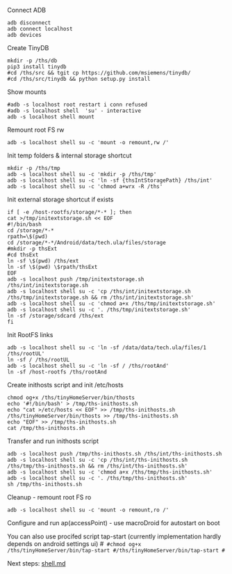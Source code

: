<!--
#@bashMarkupScript:0.0.1
#@depends:ubuntu
#@param:thsIntStoragePath:/storage/self/primary/Android/data/tech.ula/files/storage
#@param:thsExtStoragePath:/storage/*-*/Android/data/tech.ula/files/storage
#@param:thsRootUL:/data/data/tech.ula/files/1/
#@param:thsRootAnd:/host-rootfs
#@param:hostapdBin:/vendor/bin/hw/hostapd
#@param:hostapdConf:/data/vendor/wifi/hostapd/hostapd_wlan0.conf
-->
Connect ADB
```
adb disconnect 
adb connect localhost
adb devices
```

Create TinyDB
```
mkdir -p /ths/db
pip3 install tinydb
#cd /ths/src && tgit cp https://github.com/msiemens/tinydb/
#cd /ths/src/tinydb && python setup.py install
```

Show mounts
```
#adb -s localhost root restart i conn refused
#adb -s localhost shell  'su' - interactive
adb -s localhost shell mount
```

Remount root FS rw
```
adb -s localhost shell su -c 'mount -o remount,rw /'
```

Init temp folders & internal storage shortcut
```
mkdir -p /ths/tmp
adb -s localhost shell su -c 'mkdir -p /ths/tmp'
adb -s localhost shell su -c 'ln -sf {thsIntStoragePath} /ths/int'
adb -s localhost shell su -c 'chmod a+wrx -R /ths'
```

Init external storage shortcut if exists
```
if [ -e /host-rootfs/storage/*-* ]; then 
cat >/tmp/initextstorage.sh << EOF
#!/bin/bash
cd /storage/*-*
rpath=\$(pwd)
cd /storage/*-*/Android/data/tech.ula/files/storage
#mkdir -p thsExt
#cd thsExt
ln -sf \$(pwd) /ths/ext
ln -sf \$(pwd) \$rpath/thsExt
EOF
adb -s localhost push /tmp/initextstorage.sh /ths/int/initextstorage.sh
adb -s localhost shell su -c 'cp /ths/int/initextstorage.sh /ths/tmp/initextstorage.sh && rm /ths/int/initextstorage.sh'
adb -s localhost shell su -c 'chmod a+x /ths/tmp/initextstorage.sh'
adb -s localhost shell su -c '. /ths/tmp/initextstorage.sh'
ln -sf /storage/sdcard /ths/ext
fi
```

Init RootFS links
```
adb -s localhost shell su -c 'ln -sf /data/data/tech.ula/files/1 /ths/rootUL'
ln -sf / /ths/rootUL
adb -s localhost shell su -c 'ln -sf / /ths/rootAnd'
ln -sf /host-rootfs /ths/rootAnd
```


Create inithosts script and init /etc/hosts
```
chmod og+x /ths/tinyHomeServer/bin/thosts
echo '#!/bin/bash' > /tmp/ths-inithosts.sh
echo "cat >/etc/hosts << EOF" >> /tmp/ths-inithosts.sh
/ths/tinyHomeServer/bin/thosts >> /tmp/ths-inithosts.sh 
echo "EOF" >> /tmp/ths-inithosts.sh 
cat /tmp/ths-inithosts.sh 
```

Transfer and run inithosts script
```
adb -s localhost push /tmp/ths-inithosts.sh /ths/int/ths-inithosts.sh 
adb -s localhost shell su -c 'cp /ths/int/ths-inithosts.sh /ths/tmp/ths-inithosts.sh && rm /ths/int/ths-inithosts.sh'
adb -s localhost shell su -c 'chmod a+x /ths/tmp/ths-inithosts.sh'
adb -s localhost shell su -c '. /ths/tmp/ths-inithosts.sh'
sh /tmp/ths-inithosts.sh
```

Cleanup - remount root FS ro
```
adb -s localhost shell su -c 'mount -o remount,ro /'
```

Configure and run ap(accessPoint) - use macroDroid for autostart on boot

You can also use procifed script tap-start (currently implementation hardly depends on android settings ui)
#```
#chmod og+x /ths/tinyHomeServer/bin/tap-start
#/ths/tinyHomeServer/bin/tap-start
#```

Next steps: [shell.md](shell.md)




